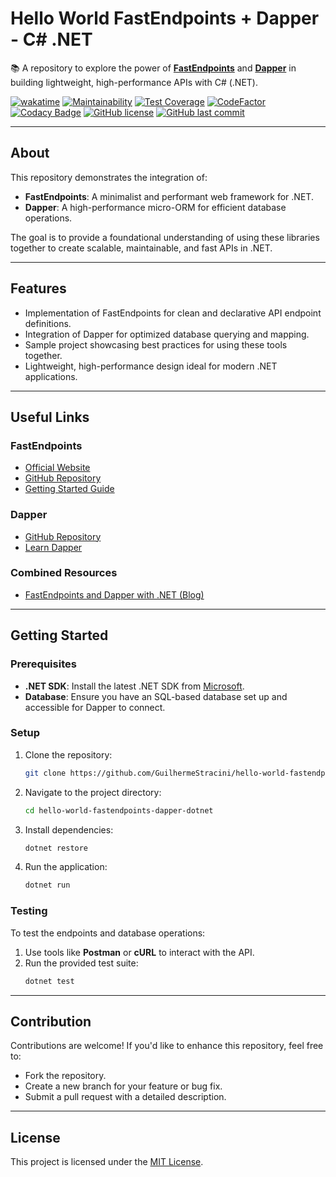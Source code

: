 # Hello World FastEndpoints + Dapper - C# .NET

📚 A repository to explore the power of **[FastEndpoints](https://fast-endpoints.com)** and **[Dapper](https://github.com/DapperLib/Dapper)** in building lightweight, high-performance APIs with C# (.NET).

[![wakatime](https://wakatime.com/badge/github/GuilhermeStracini/hello-world-fastendpoints-dapper-dotnet.svg)](https://wakatime.com/badge/github/GuilhermeStracini/hello-world-fastendpoints-dapper-dotnet)
[![Maintainability](https://api.codeclimate.com/v1/badges/69307d62d9538e9828e6/maintainability)](https://codeclimate.com/github/GuilhermeStracini/hello-world-fastendpoints-dapper-dotnet/maintainability)
[![Test Coverage](https://api.codeclimate.com/v1/badges/69307d62d9538e9828e6/test_coverage)](https://codeclimate.com/github/GuilhermeStracini/hello-world-fastendpoints-dapper-dotnet/test_coverage)
[![CodeFactor](https://www.codefactor.io/repository/github/GuilhermeStracini/hello-world-fastendpoints-dapper-dotnet/badge)](https://www.codefactor.io/repository/github/GuilhermeStracini/hello-world-fastendpoints-dapper-dotnet)
[![Codacy Badge](https://app.codacy.com/project/badge/Grade/0e31abe52b4549e49e17d44305ff56d3)](https://app.codacy.com/gh/GuilhermeStracini/hello-world-fastendpoints-dapper-dotnet/dashboard?utm_source=gh&utm_medium=referral&utm_content=&utm_campaign=Badge_grade)
[![GitHub license](https://img.shields.io/github/license/GuilhermeStracini/hello-world-fastendpoints-dapper-dotnet)](https://github.com/GuilhermeStracini/hello-world-fastendpoints-dapper-dotnet)
[![GitHub last commit](https://img.shields.io/github/last-commit/GuilhermeStracini/hello-world-fastendpoints-dapper-dotnet)](https://github.com/GuilhermeStracini/hello-world-fastendpoints-dapper-dotnet)

---

## About

This repository demonstrates the integration of:
- **FastEndpoints**: A minimalist and performant web framework for .NET.
- **Dapper**: A high-performance micro-ORM for efficient database operations.

The goal is to provide a foundational understanding of using these libraries together to create scalable, maintainable, and fast APIs in .NET.

---

## Features

- Implementation of FastEndpoints for clean and declarative API endpoint definitions.
- Integration of Dapper for optimized database querying and mapping.
- Sample project showcasing best practices for using these tools together.
- Lightweight, high-performance design ideal for modern .NET applications.

---

## Useful Links

### FastEndpoints
- [Official Website](https://fast-endpoints.com/)
- [GitHub Repository](https://github.com/FastEndpoints/FastEndpoints)
- [Getting Started Guide](https://fast-endpoints.com/docs/get-started#create-project-install-package)

### Dapper
- [GitHub Repository](https://github.com/DapperLib/Dapper)
- [Learn Dapper](https://www.learndapper.com/)

### Combined Resources
- [FastEndpoints and Dapper with .NET (Blog)](https://medium.com/poatek/fastendpoints-and-dapper-with-net-68b8dc85dec1)

---

## Getting Started

### Prerequisites
- **.NET SDK**: Install the latest .NET SDK from [Microsoft](https://dotnet.microsoft.com/download).
- **Database**: Ensure you have an SQL-based database set up and accessible for Dapper to connect.

### Setup
1. Clone the repository:
   ```bash
   git clone https://github.com/GuilhermeStracini/hello-world-fastendpoints-dapper-dotnet.git
   ```
2. Navigate to the project directory:
   ```bash
   cd hello-world-fastendpoints-dapper-dotnet
   ```
3. Install dependencies:
   ```bash
   dotnet restore
   ```
4. Run the application:
   ```bash
   dotnet run
   ```

### Testing
To test the endpoints and database operations:
1. Use tools like **Postman** or **cURL** to interact with the API.
2. Run the provided test suite:
   ```bash
   dotnet test
   ```

---

## Contribution

Contributions are welcome! If you'd like to enhance this repository, feel free to:
- Fork the repository.
- Create a new branch for your feature or bug fix.
- Submit a pull request with a detailed description.

---

## License

This project is licensed under the [MIT License](LICENSE).
